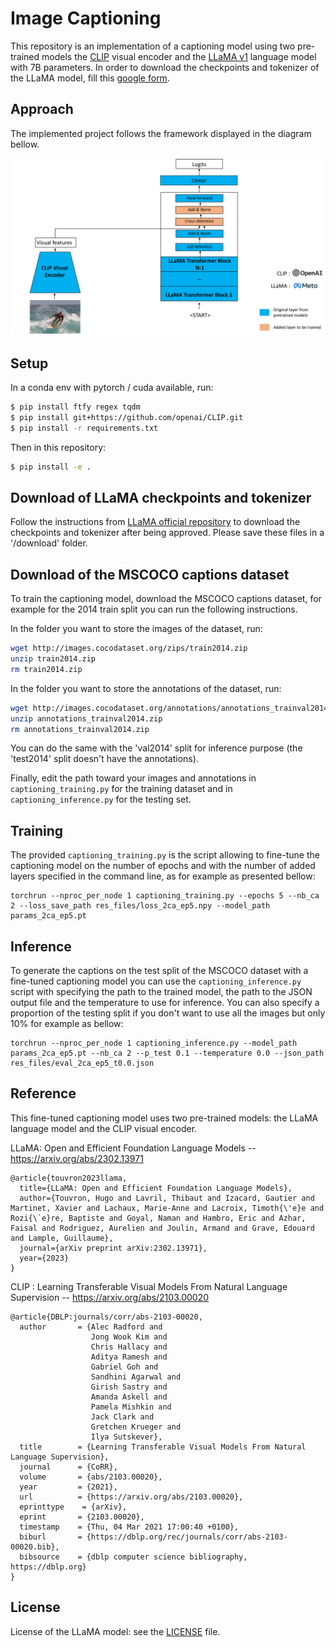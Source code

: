 # Image Captioning 

This repository is an implementation of a captioning model using two pre-trained models the [CLIP](https://github.com/openai/CLIP) visual encoder and the
[LLaMA v1](https://github.com/facebookresearch/llama/tree/llama_v1) language model with 7B parameters.
In order to download the checkpoints and tokenizer of the LLaMA model, fill this [google form](https://forms.gle/jk851eBVbX1m5TAv5).


## Approach

The implemented project follows the framework displayed in the diagram bellow.

![](./img/diagram_captioning_model.png)


## Setup

In a conda env with pytorch / cuda available, run:
``` bash
$ pip install ftfy regex tqdm
$ pip install git+https://github.com/openai/CLIP.git
$ pip install -r requirements.txt
```
Then in this repository:
``` bash
$ pip install -e .
```

## Download of LLaMA checkpoints and tokenizer

Follow the instructions from [LLaMA official repository](https://github.com/facebookresearch/llama/tree/llama_v1) to download 
the checkpoints and tokenizer after being approved.
Please save these files in a '/download' folder.

## Download of the MSCOCO captions dataset
To train the captioning model, download the MSCOCO captions dataset, for example for the 2014 train split you can run
the following instructions.

In the folder you want to store the images of the dataset, run:
``` bash
wget http://images.cocodataset.org/zips/train2014.zip
unzip train2014.zip
rm train2014.zip
```

In the folder you want to store the annotations of the dataset, run:
```  bash
wget http://images.cocodataset.org/annotations/annotations_trainval2014.zip
unzip annotations_trainval2014.zip
rm annotations_trainval2014.zip
```

You can do the same with the 'val2014' split for inference purpose (the 'test2014' split doesn't have the annotations).

Finally, edit the path toward your images and annotations in `captioning_training.py` for the training dataset and in 
`captioning_inference.py` for the testing set.
##  Training
The provided `captioning_training.py` is the script allowing to fine-tune the captioning model on the number of epochs and with the number of added layers specified in the command line, as for example as presented bellow:

```
torchrun --nproc_per_node 1 captioning_training.py --epochs 5 --nb_ca 2 --loss_save_path res_files/loss_2ca_ep5.npy --model_path params_2ca_ep5.pt
```
## Inference

To generate the captions on the test split of the MSCOCO dataset with a fine-tuned captioning model you can use the `captioning_inference.py` script with specifying the path to the trained model, the path to the JSON output file and the temperature to use for inference. You can also specify a proportion of the testing split if you don't want to use all the images but only 10% for example as bellow:
```
torchrun --nproc_per_node 1 captioning_inference.py --model_path params_2ca_ep5.pt --nb_ca 2 --p_test 0.1 --temperature 0.0 --json_path res_files/eval_2ca_ep5_t0.0.json
```


## Reference

This fine-tuned captioning model uses two pre-trained models: the LLaMA language model and the CLIP visual encoder.



LLaMA: Open and Efficient Foundation Language Models -- https://arxiv.org/abs/2302.13971

```
@article{touvron2023llama,
  title={LLaMA: Open and Efficient Foundation Language Models},
  author={Touvron, Hugo and Lavril, Thibaut and Izacard, Gautier and Martinet, Xavier and Lachaux, Marie-Anne and Lacroix, Timoth{\'e}e and Rozi{\`e}re, Baptiste and Goyal, Naman and Hambro, Eric and Azhar, Faisal and Rodriguez, Aurelien and Joulin, Armand and Grave, Edouard and Lample, Guillaume},
  journal={arXiv preprint arXiv:2302.13971},
  year={2023}
}
```

CLIP : Learning Transferable Visual Models From Natural Language Supervision -- https://arxiv.org/abs/2103.00020
```
@article{DBLP:journals/corr/abs-2103-00020,
  author       = {Alec Radford and
                  Jong Wook Kim and
                  Chris Hallacy and
                  Aditya Ramesh and
                  Gabriel Goh and
                  Sandhini Agarwal and
                  Girish Sastry and
                  Amanda Askell and
                  Pamela Mishkin and
                  Jack Clark and
                  Gretchen Krueger and
                  Ilya Sutskever},
  title        = {Learning Transferable Visual Models From Natural Language Supervision},
  journal      = {CoRR},
  volume       = {abs/2103.00020},
  year         = {2021},
  url          = {https://arxiv.org/abs/2103.00020},
  eprinttype    = {arXiv},
  eprint       = {2103.00020},
  timestamp    = {Thu, 04 Mar 2021 17:00:40 +0100},
  biburl       = {https://dblp.org/rec/journals/corr/abs-2103-00020.bib},
  bibsource    = {dblp computer science bibliography, https://dblp.org}
}
```

## License
License of the LLaMA model: see the [LICENSE](LICENSE) file.
